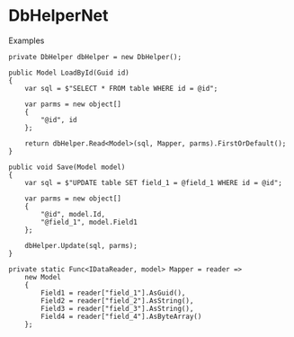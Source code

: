 # DbHelperNet

Examples

    private DbHelper dbHelper = new DbHelper();

    public Model LoadById(Guid id)
    {
        var sql = $"SELECT * FROM table WHERE id = @id";

        var parms = new object[]
        {
            "@id", id
        };

        return dbHelper.Read<Model>(sql, Mapper, parms).FirstOrDefault();
    }

    public void Save(Model model)
    {
        var sql = $"UPDATE table SET field_1 = @field_1 WHERE id = @id";

        var parms = new object[]
        {
            "@id", model.Id,
            "@field_1", model.Field1
        };

        dbHelper.Update(sql, parms);
    }

    private static Func<IDataReader, model> Mapper = reader =>
        new Model
        {
            Field1 = reader["field_1"].AsGuid(),
            Field2 = reader["field_2"].AsString(),
            Field3 = reader["field_3"].AsString(),
            Field4 = reader["field_4"].AsByteArray()            
        };
